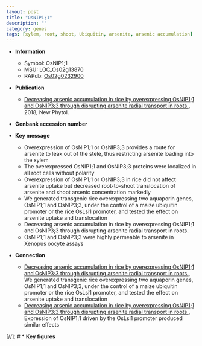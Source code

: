 ```yaml
---
layout: post
title: "OsNIP1;1"
description: ""
category: genes
tags: [xylem, root, shoot, Ubiquitin, arsenite, arsenic accumulation]
---
```


* **Information**  
    + Symbol: OsNIP1;1  
    + MSU: [LOC_Os02g13870](http://rice.plantbiology.msu.edu/cgi-bin/ORF_infopage.cgi?orf=LOC_Os02g13870)  
    + RAPdb: [Os02g0232900](http://rapdb.dna.affrc.go.jp/viewer/gbrowse_details/irgsp1?name=Os02g0232900)  

* **Publication**  
    + [Decreasing arsenic accumulation in rice by overexpressing OsNIP1;1 and OsNIP3;3 through disrupting arsenite radial transport in roots.](http://www.ncbi.nlm.nih.gov/pubmed?term=Decreasing+arsenic+accumulation+in+rice+by+overexpressing+OsNIP1;1+and+OsNIP3;3+through+disrupting+arsenite+radial+transport+in+roots.%5BTitle%5D), 2018, New Phytol.

* **Genbank accession number**  

* **Key message**  
    + Overexpression of OsNIP1;1 or OsNIP3;3 provides a route for arsenite to leak out of the stele, thus restricting arsenite loading into the xylem
    + The overexpressed OsNIP1;1 and OsNIP3;3 proteins were localized in all root cells without polarity
    + Overexpression of OsNIP1;1 or OsNIP3;3 in rice did not affect arsenite uptake but decreased root-to-shoot translocation of arsenite and shoot arsenic concentration markedly
    + We generated transgenic rice overexpressing two aquaporin genes, OsNIP1;1 and OsNIP3;3, under the control of a maize ubiquitin promoter or the rice OsLsi1 promoter, and tested the effect on arsenite uptake and translocation
    + Decreasing arsenic accumulation in rice by overexpressing OsNIP1;1 and OsNIP3;3 through disrupting arsenite radial transport in roots.
    + OsNIP1;1 and OsNIP3;3 were highly permeable to arsenite in Xenopus oocyte assays

* **Connection**  
    + [Decreasing arsenic accumulation in rice by overexpressing OsNIP1;1 and OsNIP3;3 through disrupting arsenite radial transport in roots.](http://www.ncbi.nlm.nih.gov/pubmed?term=Decreasing+arsenic+accumulation+in+rice+by+overexpressing+OsNIP1;1+and+OsNIP3;3+through+disrupting+arsenite+radial+transport+in+roots.%5BTitle%5D),  We generated transgenic rice overexpressing two aquaporin genes, OsNIP1;1 and OsNIP3;3, under the control of a maize ubiquitin promoter or the rice OsLsi1 promoter, and tested the effect on arsenite uptake and translocation
    + [Decreasing arsenic accumulation in rice by overexpressing OsNIP1;1 and OsNIP3;3 through disrupting arsenite radial transport in roots.](http://www.ncbi.nlm.nih.gov/pubmed?term=Decreasing+arsenic+accumulation+in+rice+by+overexpressing+OsNIP1;1+and+OsNIP3;3+through+disrupting+arsenite+radial+transport+in+roots.%5BTitle%5D),  Expression of OsNIP1;1 driven by the OsLsi1 promoter produced similar effects

[//]: # * **Key figures**  


